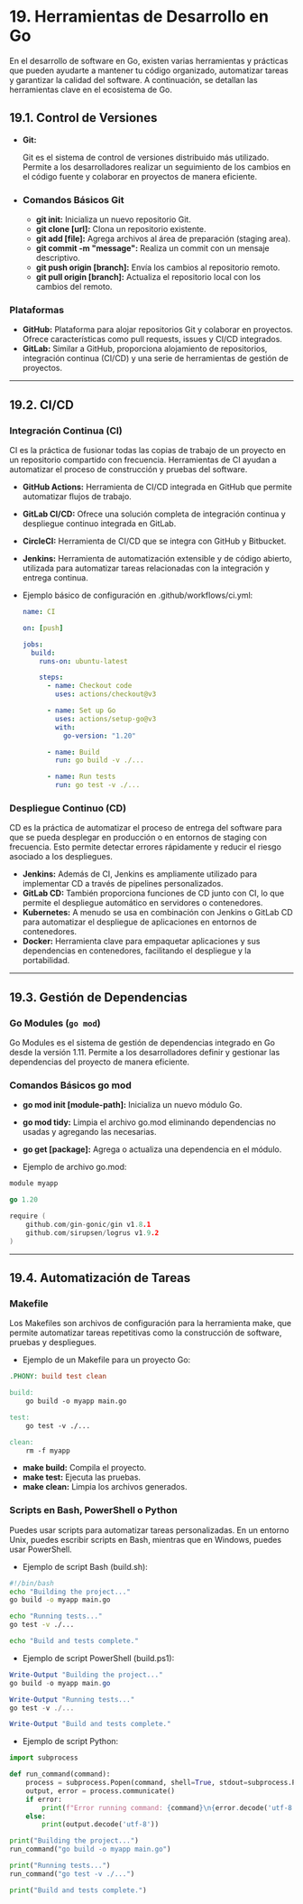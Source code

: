 # 19. Herramientas de Desarrollo en Go

En el desarrollo de software en Go, existen varias herramientas y prácticas que pueden ayudarte a mantener tu código organizado, automatizar tareas y garantizar la calidad del software. A continuación, se detallan las herramientas clave en el ecosistema de Go.

## 19.1. Control de Versiones

- **Git:**

  Git es el sistema de control de versiones distribuido más utilizado. Permite a los desarrolladores realizar un seguimiento de los cambios en el código fuente y colaborar en proyectos de manera eficiente.

- ### Comandos Básicos Git

  - **git init:** Inicializa un nuevo repositorio Git.
  - **git clone [url]:** Clona un repositorio existente.
  - **git add [file]:** Agrega archivos al área de preparación (staging area).
  - **git commit -m "message":** Realiza un commit con un mensaje descriptivo.
  - **git push origin [branch]:** Envía los cambios al repositorio remoto.
  - **git pull origin [branch]:** Actualiza el repositorio local con los cambios del remoto.

### Plataformas

- **GitHub:** Plataforma para alojar repositorios Git y colaborar en proyectos. Ofrece características como pull requests, issues y CI/CD integrados.
- **GitLab:** Similar a GitHub, proporciona alojamiento de repositorios, integración continua (CI/CD) y una serie de herramientas de gestión de proyectos.

---

## 19.2. CI/CD

### Integración Continua (CI)

CI es la práctica de fusionar todas las copias de trabajo de un proyecto en un repositorio compartido con frecuencia. Herramientas de CI ayudan a automatizar el proceso de construcción y pruebas del software.

- **GitHub Actions:** Herramienta de CI/CD integrada en GitHub que permite automatizar flujos de trabajo.
- **GitLab CI/CD:** Ofrece una solución completa de integración continua y despliegue continuo integrada en GitLab.
- **CircleCI:** Herramienta de CI/CD que se integra con GitHub y Bitbucket.
- **Jenkins:** Herramienta de automatización extensible y de código abierto, utilizada para automatizar tareas relacionadas con la integración y entrega continua.

- Ejemplo básico de configuración en .github/workflows/ci.yml:

  ```yaml
  name: CI

  on: [push]

  jobs:
    build:
      runs-on: ubuntu-latest

      steps:
        - name: Checkout code
          uses: actions/checkout@v3

        - name: Set up Go
          uses: actions/setup-go@v3
          with:
            go-version: "1.20"

        - name: Build
          run: go build -v ./...

        - name: Run tests
          run: go test -v ./...
  ```

### Despliegue Continuo (CD)

CD es la práctica de automatizar el proceso de entrega del software para que se pueda desplegar en producción o en entornos de staging con frecuencia. Esto permite detectar errores rápidamente y reducir el riesgo asociado a los despliegues.

- **Jenkins:** Además de CI, Jenkins es ampliamente utilizado para implementar CD a través de pipelines personalizados.
- **GitLab CD:** También proporciona funciones de CD junto con CI, lo que permite el despliegue automático en servidores o contenedores.
- **Kubernetes:** A menudo se usa en combinación con Jenkins o GitLab CD para automatizar el despliegue de aplicaciones en entornos de contenedores.
- **Docker:** Herramienta clave para empaquetar aplicaciones y sus dependencias en contenedores, facilitando el despliegue y la portabilidad.

---

## 19.3. Gestión de Dependencias

### Go Modules (`go mod`)

Go Modules es el sistema de gestión de dependencias integrado en Go desde la versión 1.11. Permite a los desarrolladores definir y gestionar las dependencias del proyecto de manera eficiente.

### Comandos Básicos go mod

- **go mod init [module-path]:** Inicializa un nuevo módulo Go.
- **go mod tidy:** Limpia el archivo go.mod eliminando dependencias no usadas y agregando las necesarias.
- **go get [package]:** Agrega o actualiza una dependencia en el módulo.

- Ejemplo de archivo go.mod:

```go
module myapp

go 1.20

require (
    github.com/gin-gonic/gin v1.8.1
    github.com/sirupsen/logrus v1.9.2
)

```

---

## 19.4. Automatización de Tareas

### Makefile

Los Makefiles son archivos de configuración para la herramienta make, que permite automatizar tareas repetitivas como la construcción de software, pruebas y despliegues.

- Ejemplo de un Makefile para un proyecto Go:

```makefile
.PHONY: build test clean

build:
    go build -o myapp main.go

test:
    go test -v ./...

clean:
    rm -f myapp

```

- **make build:** Compila el proyecto.
- **make test:** Ejecuta las pruebas.
- **make clean:** Limpia los archivos generados.

### Scripts en Bash, PowerShell o Python

Puedes usar scripts para automatizar tareas personalizadas. En un entorno Unix, puedes escribir scripts en Bash, mientras que en Windows, puedes usar PowerShell.

- Ejemplo de script Bash (build.sh):

```bash
#!/bin/bash
echo "Building the project..."
go build -o myapp main.go

echo "Running tests..."
go test -v ./...

echo "Build and tests complete."

```

- Ejemplo de script PowerShell (build.ps1):

```powershell
Write-Output "Building the project..."
go build -o myapp main.go

Write-Output "Running tests..."
go test -v ./...

Write-Output "Build and tests complete."

```

- Ejemplo de script Python:

```py
import subprocess

def run_command(command):
    process = subprocess.Popen(command, shell=True, stdout=subprocess.PIPE, stderr=subprocess.PIPE)
    output, error = process.communicate()
    if error:
        print(f"Error running command: {command}\n{error.decode('utf-8')}")
    else:
        print(output.decode('utf-8'))

print("Building the project...")
run_command("go build -o myapp main.go")

print("Running tests...")
run_command("go test -v ./...")

print("Build and tests complete.")

```
